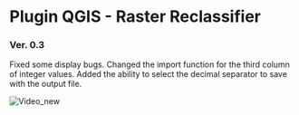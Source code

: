 # Plugin QGIS - Raster Reclassifier
### Ver. 0.3

Fixed some display bugs. Changed the import function for the third column of integer values. Added the ability to select the decimal separator to save with the output file.

![Video_new](https://github.com/user-attachments/assets/bad1274b-e9e2-4868-bace-9d5b683d8688)
